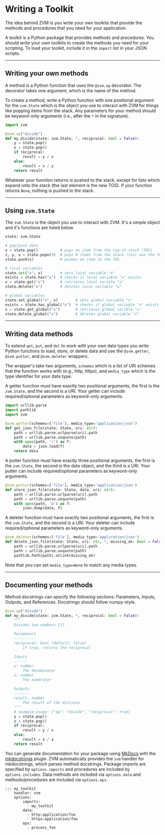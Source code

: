 # Writing a Toolkit

The idea behind ZVM is you write your own toolkits that provide the methods and procedures that you need for your application.

A toolkit is a Python package that provides methods and procedures. You should write your own toolkits to create
the methods you need for your scripting. To load your toolkit, include it in the `import` list in your JSON scripts.

<hr>

## Writing your own methods
A method is a Python function that uses the `@zvm.op` decorator. The decorator takes one argument, which is the name of the method.

To create a method, write a Python function with one positional argument for the `zvm.State` which is the object you
use to interact with ZVM for things like popping items from the stack. Any parameters for your method should
be keyword-only arguments (i.e., after the `*` in the signature).

```python
import zvm

@zvm.op("divide")
def my_divide(state: zvm.State, *, reciprocal: bool = False):
    y = state.pop()
    x = state.pop()
    if reciprocal:
        result = y / x
    else:
        result = x / y
    return result
```

Whatever your function returns is pushed to the stack, except for lists which expand onto the stack (the last element is the new TOS). If your function returns `None`, nothing is pushed to the stack.

<hr>

## Using `zvm.State`

The `zvm.State` is the object you use to interact with ZVM. It's a simple object and it's functions are listed below

```python
state: zvm.State

# pop/push data
x = state.pop()          # pops an item from the top-of-stack (TOS)
z, y, x = state.popn(3)  # pops N items from the stack (last was the TOS)
state.push(x)            # pushes an item to the TOS

# local variables
state.set("x", x)        # sets local variable "x"
exists = state.has("x")  # checks if local variable "x" exists
x = state.get("x")       # retrieves local varible "x"
state.delete("x")        # deletes local variable "x"

# global variables
state.set_global("x", x)        # sets global variable "x"
exists = state.has_global("x")  # checks if global variable "x" exists
x = state.get_global("x")       # retrieves global varible "x"
state.delete_global("x")        # deletes global variable "x"
```

<hr>

## Writing data methods

To extend `get`, `put`, and `del` to work with your own data types you write Python functions to load, store, or delete data and use
the `@zvm.getter`, `@zvm.putter`, and `@zvm.deleter` wrappers.

The wrapper's take two arguments, `schemes` which is a list of URI schemes that the function works with (e.g., http, https), and
`media_type` which is the type identifier for your data type.

A getter function must have exactly two positional arguments, 
the first is the `zvm.State`, and the second is a URI. 
Your getter can include required/optional parameters as keyword-only arguments.

```python
import urllib.parse
import pathlib
import zvm

@zvm.getter(schemes=['file'], media_type='application/json')
def get_json_file(state: State, uri: str):
    path = urllib.parse.urlparse(uri).path
    path = urllib.parse.unquote(path)
    with open(path, 'r') as f:
        data = json.load(f)
    return data
```

A putter function must have exactly three positional arguments, 
the first is the `zvm.State`, the second is the data object, and the third is a URI.
Your putter can include required/optional parameters as keyword-only arguments.

```python
@zvm.putter(schemes=['file'], media_type='application/json')
def store_json_file(state: State, data, uri: str):
    path = urllib.parse.urlparse(uri).path
    path = urllib.parse.unquote(path)
    with open(path, 'w') as f:
        json.dump(data, f)
```

A deleter function must have exactly two positional arguments, 
the first is the `zvm.State`, and the second is a URI.
Your deleter can include required/optional parameters as keyword-only arguments.
```python
@zvm.deleter(schemes=['file'], media_type='application/json')
def delete_json_file(state: State, uri: str, *, missing_ok: bool = False):
    path = urllib.parse.urlparse(uri).path
    path = urllib.parse.unquote(path)
    pathlib.Path(path).unlink(missing_ok)
```

Note that you can set `media_type=None` to match any media types.

<hr>

## Documenting your methods

Method docstrings can specify the following sections: Parameters, Inputs, Outputs, and References. Docstrings should follow numpy-style.

```python
@zvm.op("divide")
def my_divide(state: zvm.State, *, reciprocal: bool = False):
    """
    Divides two numbers [1].

    Parameters
    ----------
    reciprocal: bool (default: false)
        If true, returns the reciprocal
    
    Inputs
    ------
    y: number
        The denominator
    x: number
        The numerator
    
    Outputs
    -------
    result: number
        The result of the division
    """
    # example usage: {"op": "divide", "reciprocal": true}
    y = state.pop()
    x = state.pop()
    if reciprocal:
        result = y / x
    else:
        result = x / y
    return result
```

You can generate documentation for your package using [MkDocs](https://www.mkdocs.org/) with the 
[mkdocstrings](https://mkdocstrings.github.io/) plugin. ZVM automatically provides the `zvm` handler for mkdocstrings, which parses method docstrings. Package imports are specified by `options.imports` and procedures are included by `options.includes`. Data methods are included via `options.data` and methods/procedures are included via `options.ops`.

```
::: my_toolkit
    handler: zvm
    options:
        imports:
          - my_toolkit
        data:
          - http:application/foo
          - https:application/foo
        ops:
          - process_foo
```
